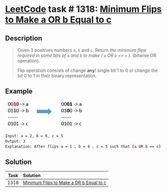 # [LeetCode][leetcode] task # 1318: [Minimum Flips to Make a OR b Equal to c][task]

Description
-----------

> Given 3 positives numbers `a`, `b` and `c`.
> Return _the minimum flips required in some bits of `a` and `b` to make ( `a` OR `b` == `c` )_. (bitwise OR operation).
> 
> Flip operation consists of change **any**! single bit 1 to 0 or change the bit 0 to 1 in their binary representation.

Example
-------

![binary.png](image/binary.png)

```sh
Input: a = 2, b = 6, c = 5
Output: 3
Explanation: After flips a = 1 , b = 4 , c = 5 such that (a OR b == c)
```

Solution
--------

| Task | Solution                                            |
|:----:|:----------------------------------------------------|
| 1318 | [Minimum Flips to Make a OR b Equal to c][solution] |


[leetcode]: <http://leetcode.com/>
[task]: <https://leetcode.com/problems/minimum-flips-to-make-a-or-b-equal-to-c/>
[solution]: <https://github.com/wellaxis/praxis-leetcode/blob/main/src/main/java/com/witalis/praxis/leetcode/task/h14/p1318/option/Practice.java>
